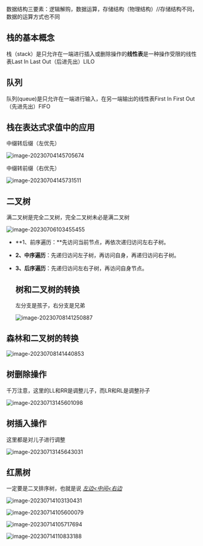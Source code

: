 数据结构三要素：逻辑解购，数据运算，存储结构（物理结构）//存储结构不同，数据的运算方式也不同

## 栈的基本概念

栈（stack）是只允许在一端进行插入或删除操作的**线性表**是一种操作受限的线性表Last In Last Out（后进先出）LILO

## 队列

队列(queue)是只允许在一端进行输入，在另一端输出的线性表First In First Out（先进先出）FIFO





## 栈在表达式求值中的应用

中缀转后缀（左优先）

![image-20230704145705674](C:\Users\15081\AppData\Roaming\Typora\typora-user-images\image-20230704145705674.png)

中缀转前缀（右优先）

![image-20230704145731511](C:\Users\15081\AppData\Roaming\Typora\typora-user-images\image-20230704145731511.png)

## 二叉树

满二叉树是完全二叉树，完全二叉树未必是满二叉树

![image-20230706103455455](C:\Users\15081\AppData\Roaming\Typora\typora-user-images\image-20230706103455455.png)

- **1、前序遍历：**先访问当前节点，再依次递归访问左右子树。

- **2、中序遍历**：先递归访问左子树，再访问自身，再递归访问右子树。

- **3、后序遍历**：先递归访问左右子树，再访问自身节点。

  ## 树和二叉树的转换

  左分支是孩子，右分支是兄弟

  ![image-20230708141250887](C:\Users\15081\AppData\Roaming\Typora\typora-user-images\image-20230708141250887.png)

## 森林和二叉树的转换

![image-20230708141440853](C:\Users\15081\AppData\Roaming\Typora\typora-user-images\image-20230708141440853.png)

## 树删除操作

千万注意，这里的LL和RR是调整儿子，而LR和RL是调整孙子

![image-20230713145601098](C:\Users\15081\AppData\Roaming\Typora\typora-user-images\image-20230713145601098.png)

## 树插入操作

这里都是对儿子进行调整

![image-20230713145643031](C:\Users\15081\AppData\Roaming\Typora\typora-user-images\image-20230713145643031.png)

## 红黑树

一定要是二叉排序树，也就是说   *<u>左边<中间<右边</u>*

![image-20230714103130431](C:\Users\15081\AppData\Roaming\Typora\typora-user-images\image-20230714103130431.png)

![image-20230714105600079](C:\Users\15081\AppData\Roaming\Typora\typora-user-images\image-20230714105600079.png)

![image-20230714105717694](C:\Users\15081\AppData\Roaming\Typora\typora-user-images\image-20230714105717694.png)

![image-20230714110833188](C:\Users\15081\AppData\Roaming\Typora\typora-user-images\image-20230714110833188.png)